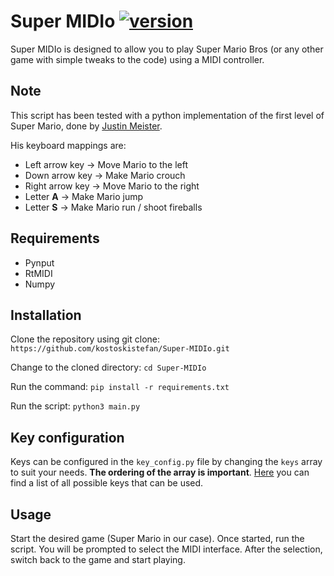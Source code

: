 # Super MIDIo [![version](https://img.shields.io/badge/version-1.0-red.svg)](https://semver.org)

Super MIDIo is designed to allow you to play Super Mario Bros (or any other game with simple tweaks to the code) using a MIDI controller.

## Note
This script has been tested with a python implementation of the first level of Super Mario, done by [Justin Meister](https://github.com/justinmeister/Mario-Level-1). 

His keyboard mappings are:
* Left arrow key → Move Mario to the left
* Down arrow key → Make Mario crouch
* Right arrow key → Move Mario to the right
* Letter **A** → Make Mario jump
* Letter **S** → Make Mario run / shoot fireballs

## Requirements
* Pynput
* RtMIDI
* Numpy

## Installation

Clone the repository using git clone: `https://github.com/kostoskistefan/Super-MIDIo.git`

Change to the cloned directory: `cd Super-MIDIo`

Run the command: `pip install -r requirements.txt`

Run the script: `python3 main.py`

## Key configuration
Keys can be configured in the `key_config.py` file by changing the `keys` array to suit your needs. **The ordering of the array is important**. [Here](https://pythonhosted.org/pynput/keyboard.html#pynput.keyboard.Key) you can find a list of all possible keys that can be used.

## Usage
Start the desired game (Super Mario in our case). Once started, run the script. You will be prompted to select the MIDI interface. After the selection, switch back to the game and start playing.
